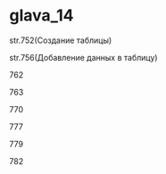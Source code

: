 # glava_14

str.752(Создание таблицы)

str.756(Добавление данных в таблицу)

762

763

770

777

779

782

